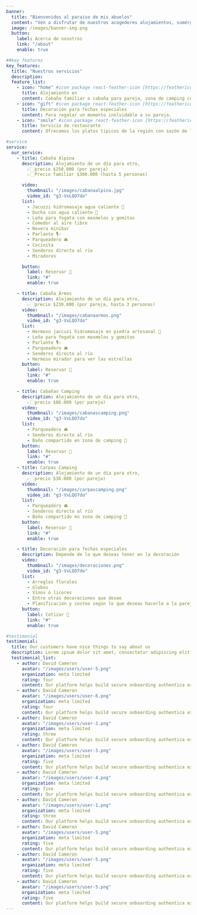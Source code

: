 ```yaml
---
banner:
  title: "Bienvenidos al paraiso de mis abuelos"
  content: "Ven a disfrutar de nuestros acogedores alojamientos, sumérgete en la naturaleza, libera tu mente y comparte momentos especiales con tus seres queridos."
  image: /images/banner-img.png
  button:
    label: Acerca de nosotros
    link: "/about"
    enable: true

##key features
key_features:
  title: "Nuestros servicios"
  description:
  feature_list:
    - icon: "home" #icon package react-feather-icon [https://feathericons.com/]
      title: Alojamiento en
      content: Cabaña familiar o cabaña para pareja, zona de camping con preciosas minicabañas para pasar la noche en pareja, con espacio de aseo compartido.
    - icon: "gift" #icon package react-feather-icon [https://feathericons.com/]
      title: Decoración para fechas especiales
      content: Para regalar un momento inolvidable a su pareja.
    - icon: "smile" #icon package react-feather-icon [https://feathericons.com/]
      title: Servicio de restaurante
      content: Ofrecemos los platos tipicos de la región con sazón de la finca.

#service
service:
  our_service:
    - title: Cabaña Alpina
      description: Alojamiento de un día para otro,
        👉🏻precio $250.000 (por pareja)
        👉🏻Precio familiar $300.000 (hasta 5 personas)

      video:
        thumbnail: "/images/cabanaalpina.jpg"
        video_id: "g3-VxLQO7do"
      list:
        - Jacuzzi hidromasaje agua caliente 🛀
        - Ducha con agua caliente 🚿
        - Leña para fogata con masmelos y gomitas
        - Comedor al aire libre
        - Nevera minibar
        - Parlante 🎙️🎶
        - Parqueadero 🚘
        - Cocinita
        - Senderos directo al río
        - Miradores

      button:
        label: Reservar 📅
        link: "#"
        enable: true

    - title: Cabaña Ármos
      description: Alojamiento de un día para otro,
        👉🏻precio $230.000 (por pareja, hasta 3 personas)
      video:
        thumbnail: "/images/cabanaarmos.png"
        video_id: "g3-VxLQO7do"
      list:
        - Hermoso jaccuzi hidromasaje en piedra artesanal 🛀
        - Leña para fogata con masmelos y gomitas
        - Parlante 🎙️🎶
        - Parqueadero 🚘
        - Senderos directo al río
        - Hermoso mirador para ver las estrellas
      button:
        label: Reservar 📅
        link: "#"
        enable: true

    - title: Cabañas Camping
      description: Alojamiento de un día para otro,
        👉🏻precio $80.000 (por pareja)
      video:
        thumbnail: "/images/cabanascamping.png"
        video_id: "g3-VxLQO7do"
      list:
        - Parqueadero 🚘
        - Senderos directo al río
        - Baño compartido en zona de camping 🛀
      button:
        label: Reservar 📅
        link: "#"
        enable: true
    - title: Carpas Camping
      description: Alojamiento de un día para otro,
        👉🏻precio $30.000 (por pareja)
      video:
        thumbnail: "/images/carpascamping.png"
        video_id: "g3-VxLQO7do"
      list:
        - Parqueadero 🚘
        - Senderos directo al río
        - Baño compartido en zona de camping 🛀
      button:
        label: Reservar 📅
        link: "#"
        enable: true

    - title: Decoración para fechas especiales
      description: Depende de lo que deseas tener en la decoración
      video:
        thumbnail: "/images/decoraciones.png"
        video_id: "g3-VxLQO7do"
      list:
        - Arreglos florales
        - Globos
        - Vinos ó licores
        - Entre otras decoraciones que desee
        - Planificación y costeo según lo que deseas hacerle a la pareja
      button:
        label: Cotizar 📲
        link: "#"
        enable: true

#testimonial
testimonial:
  title: Our customers have nice things to say about us
  description: Lorem ipsum dolor sit amet, consectetur adipiscing elit. Morbi egestas Werat viverra id et aliquet. vulputate egestas sollicitudin.
  testimonial_list:
    - author: David Cameron
      avatar: "/images/users/user-5.png"
      organization: meta limited
      rating: four
      content: Our platform helps build secure onboarding authentica experiences & engage your users. We build .
    - author: David Cameron
      avatar: "/images/users/user-6.png"
      organization: meta limited
      rating: four
      content: Our platform helps build secure onboarding authentica experiences & engage your users. We build .
    - author: David Cameron
      avatar: "/images/users/user-2.png"
      organization: meta limited
      rating: three
      content: Our platform helps build secure onboarding authentica experiences & engage your users. We build .
    - author: David Cameron
      avatar: "/images/users/user-3.png"
      organization: meta limited
      rating: five
      content: Our platform helps build secure onboarding authentica experiences & engage your users. We build .
    - author: David Cameron
      avatar: "/images/users/user-4.png"
      organization: meta limited
      rating: five
      content: Our platform helps build secure onboarding authentica experiences & engage your users. We build .
    - author: David Cameron
      avatar: "/images/users/user-1.png"
      organization: meta limited
      rating: three
      content: Our platform helps build secure onboarding authentica experiences & engage your users. We build .
    - author: David Cameron
      avatar: "/images/users/user-5.png"
      organization: meta limited
      rating: five
      content: Our platform helps build secure onboarding authentica experiences & engage your users. We build .
    - author: David Cameron
      avatar: "/images/users/user-5.png"
      organization: meta limited
      rating: five
      content: Our platform helps build secure onboarding authentica experiences & engage your users. We build .
    - author: David Cameron
      avatar: "/images/users/user-5.png"
      organization: meta limited
      rating: five
      content: Our platform helps build secure onboarding authentica experiences & engage your users. We build .
---
```

